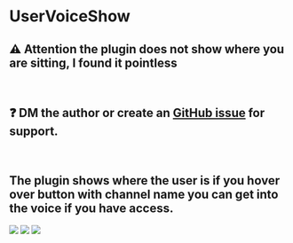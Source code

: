 # UserVoiceShow
## ⚠️ Attention the plugin does not show where you are sitting, I found it pointless

&ensp;

## ❓ DM the author or create an [GitHub issue](https://github.com/eternal-hatred/BetterDiscordStuff/issues) for support.

&ensp;

## The plugin shows where the user is if you hover over button with channel name you can get into the voice if you have access.
![](https://cdn.discordapp.com/attachments/864862775439261707/864865379292413962/UserFooter.gif)
![](https://cdn.discordapp.com/attachments/864862775439261707/864877956799529000/UserPopup.gif)
![](https://cdn.discordapp.com/attachments/864862775439261707/870369024482086942/plugin_settings.png)